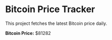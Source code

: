 # Bitcoin Price Tracker

This project fetches the latest Bitcoin price daily.

**Bitcoin Price:** $81282
